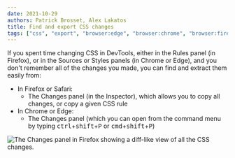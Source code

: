 ```yaml
---
date: 2021-10-29
authors: Patrick Brosset, Alex Lakatos
title: Find and export CSS changes
tags: ["css", "export", "browser:edge", "browser:chrome", "browser:firefox", "browser:safari"]
---
```

If you spent time changing CSS in DevTools, either in the Rules panel (in Firefox), or in the Sources or Styles panels (in Chrome or Edge), and you don't remember all of the changes you made, you can find and extract them easily from:

* In Firefox or Safari:
  * The Changes panel (in the Inspector), which allows you to copy all changes, or copy a given CSS rule
* In Chrome or Edge:
  * The Changes panel (which you can open from the command menu by typing <kbd>ctrl</kbd>+<kbd>shift</kbd>+<kbd>P</kbd> or <kbd>cmd</kbd>+<kbd>shift</kbd>+<kbd>P</kbd>)

![The Changes panel in Firefox showing a diff-like view of all the CSS changes.](../../assets/img/find-css-changes.png)
